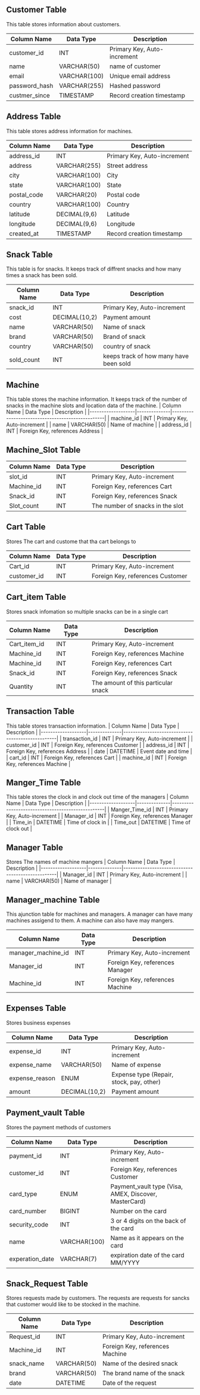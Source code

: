 ## Customer Table
This table stores information about customers.

| Column Name       | Data Type    | Description                                      |
|-------------------|--------------|--------------------------------------------------|
| customer_id       | INT          | Primary Key, Auto-increment                      |
| name              | VARCHAR(50)  | name of customer                                 |
| email             | VARCHAR(100) | Unique email address                             |
| password_hash     | VARCHAR(255) | Hashed password                                  |
| custmer_since     | TIMESTAMP    | Record creation timestamp                        |

## Address Table
This table stores address information for machines.

| Column Name       | Data Type    | Description                                      |
|-------------------|--------------|--------------------------------------------------|
| address_id        | INT          | Primary Key, Auto-increment                      |
| address           | VARCHAR(255) | Street address                                   |
| city              | VARCHAR(100) | City                                             |
| state             | VARCHAR(100) | State                                            |
| postal_code       | VARCHAR(20)  | Postal code                                      |
| country           | VARCHAR(100) | Country                                          |
| latitude          | DECIMAL(9,6) | Latitude                                         |
| longitude         | DECIMAL(9,6) | Longitude                                        |
| created_at        | TIMESTAMP    | Record creation timestamp                        |

## Snack Table
This table is for snacks. It keeps track of diffrent snacks and how many times a snack has been 
sold.

| Column Name       | Data Type     | Description                                      |
|-------------------|---------------|--------------------------------------------------|
| snack_id          | INT           | Primary Key, Auto-increment                      |
| cost              | DECIMAL(10,2) | Payment amount                                   |
| name              | VARCHAR(50)   | Name of snack                                    |
| brand             | VARCHAR(50)   | Brand of snack                                   |
| country           | VARCHAR(50)   | country of snack                                 |
| sold_count        | INT           | keeps track of how many have been sold           |

## Machine
This table stores the machine information. It keeps track of the number of snacks in the 
machine slots and location data of the machine.
| Column Name       | Data Type    | Description                                      |
|-------------------|--------------|--------------------------------------------------|
| machine_id        | INT          | Primary Key, Auto-increment                      |
| name              | VARCHAR(50)  | Name of machine                                  |
| address_id        | INT          | Foreign Key, references Address                  |


## Machine_Slot Table
| Column Name       | Data Type    | Description                                      |
|-------------------|--------------|--------------------------------------------------|
| slot_id           | INT          | Primary Key, Auto-increment                      |
| Machine_id        | INT          | Foreign Key, references Cart                     |
| Snack_id          | INT          | Foreign Key, references Snack                    |
| Slot_count        | INT          | The number of snacks in the slot                 |



## Cart Table
Stores The cart and custome that tha cart belongs to 

| Column Name       | Data Type    | Description                                      |
|-------------------|--------------|--------------------------------------------------|
| Cart_id           | INT          | Primary Key, Auto-increment                      |
| customer_id       | INT          | Foreign Key, references Customer                 |

## Cart_item Table
Stores snack infomation so multiple snacks can be in a single cart

| Column Name       | Data Type    | Description                                      |
|-------------------|--------------|--------------------------------------------------|
| Cart_item_id      | INT          | Primary Key, Auto-increment                      |
| Machine_id        | INT          | Foreign Key, references Machine                  |
| Machine_id        | INT          | Foreign Key, references Cart                     |
| Snack_id          | INT          | Foreign Key, references Snack                    |
| Quantity          | INT          | The amount of this particular snack              |




## Transaction Table
This table stores transaction information.
| Column Name       | Data Type    | Description                                      |
|-------------------|--------------|--------------------------------------------------|
| transaction_id    | INT          | Primary Key, Auto-increment                      |
| customer_id       | INT          | Foreign Key, references Customer                 |
| address_id        | INT          | Foreign Key, references Address                  |
| date              | DATETIME     | Event date and time                              |
| cart_id           | INT          | Foreign Key, references Cart                     |
| machine_id        | INT          | Foreign Key, references Machine                  |




## Manger_Time Table
This table stores the clock in and clock out time of the managers
| Column Name       | Data Type    | Description                                      |
|-------------------|--------------|--------------------------------------------------|
| Manger_Time_id    | INT          | Primary Key, Auto-increment                      |
| Manager_id        | INT          | Foreign Key, references Manager                  |
| Time_in           | DATETIME     | Time of clock in                                 |
| Time_out          | DATETIME     | Time of clock out                                |

## Manager Table
Stores The names of machine mangers
| Column Name       | Data Type    | Description                                      |
|-------------------|--------------|--------------------------------------------------|
| Manager_id        | INT          | Primary Key, Auto-increment                      |
| name              | VARCHAR(50)  | Name of manager                                  |

## Manager_machine Table
This ajunction table for machines and managers. A manager can have many machines assigend to them. 
A machine can also have may mangers.

| Column Name       | Data Type    | Description                                      |
|-------------------|--------------|--------------------------------------------------|
| manager_machine_id| INT          | Primary Key, Auto-increment                      |
| Manager_id        | INT          | Foreign Key, references Manager                  |
| Machine_id        | INT          | Foreign Key, references Machine                  |

## Expenses Table
Stores business expenses

| Column Name       | Data Type     | Description                                      |
|-------------------|---------------|--------------------------------------------------|
| expense_id        | INT           | Primary Key, Auto-increment                      |
| expense_name      | VARCHAR(50)   | Name of expense                                  |
| expense_reason    | ENUM          | Expense type (Repair, stock, pay, other)         |
| amount            | DECIMAL(10,2) | Payment amount                                   |

## Payment_vault Table
Stores the payment methods of customers 

| Column Name       | Data Type    | Description                                          |
|-------------------|--------------|------------------------------------------------------|
| payment_id        | INT          | Primary Key, Auto-increment                          |
| customer_id       | INT          | Foreign Key, references Customer                     |
| card_type         | ENUM         | Payment_vault type (Visa, AMEX, Discover, MasterCard)|
| card_number       | BIGINT       | Number on the card                                   |
| security_code     | INT          |  3 or 4 digits on the back of the card               |
| name              | VARCHAR(100) | Name as it appears on the card                       |
| experation_date   | VARCHAR(7)   | expiration date of the card MM/YYYY                  |

## Snack_Request Table
Stores requests made by customers. The requests are requests for sancks that customer would like to be stocked in the machine.

| Column Name       | Data Type    | Description                                      |
|-------------------|--------------|--------------------------------------------------|
| Request_id        | INT          | Primary Key, Auto-increment                      |
| Machine_id        | INT          | Foreign Key, references Machine                  |
| snack_name        | VARCHAR(50)  | Name of the desired snack                        |
| brand             | VARCHAR(50)  | The brand name of the snack                      |
| date              | DATETIME     | Date of the request                              |



